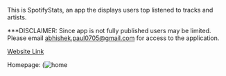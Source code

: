 This is SpotifyStats, an app the displays users top listened to tracks and artists.

***DISCLAIMER: Since app is not fully published users may be limited. Please email abhishek.paul0705@gmail.com for 
access to the application. 

[Website Link](https://bit.ly/3z9AYVR)



Homepage:
(![home](https://user-images.githubusercontent.com/87787307/180896280-b975013f-7469-4d25-b91a-8eabaf74f11c.PNG)


